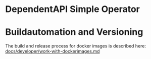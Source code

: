 # DependentAPI Simple Operator

# Buildautomation and Versioning

The build and release process for docker images is described here:
[docs/developer/work-with-dockerimages.md](../../../../docs/developer/work-with-dockerimages.md)



